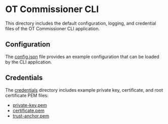 # OT Commissioner CLI

This directory includes the default configuration, logging, and credential files of the OT Commissioner CLI application.

## Configuration

The [config.json](./config.json) file provides an example configuration that can be loaded by the CLI application.

## Credentials

The [credentials](./credentials) directory includes example private key, certificate, and root certificate PEM files:

- [private-key.pem](./credentials/private-key.pem)
- [certificate.pem](./credentials/certificate.pem)
- [trust-anchor.pem](./credentials/trust-anchor.pem)
